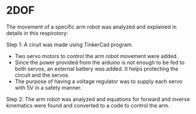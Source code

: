 # 2DOF

The movement of a specific arm robot was analyzed and explained in details in this respirotory: 


Step 1: A ciruit was made using TinkerCad program. 
* Two servo motors to control the arm robot movement were added. 
* Since the power provided from the arduino is not enough to be fed to both servos, an external battery was added. It helps protecting the circuit and the servos.
* The purpose of having a voltage regulator was to supply each servo with 5V in a safety manner. 


Step 2: The arm robot was analyzed and equations for forward and inverse kinematics were found and converted to a code to control the arm. 



